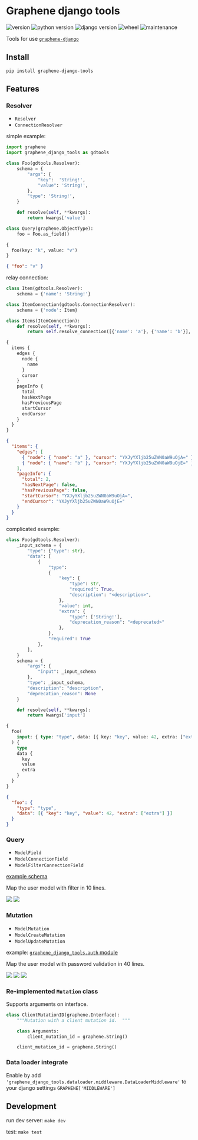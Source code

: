 # Graphene django tools

![version](https://img.shields.io/pypi/v/graphene-django-tools)
![python version](https://img.shields.io/pypi/pyversions/graphene-django-tools)
![django version](https://img.shields.io/pypi/djversions/graphene-django-tools)
![wheel](https://img.shields.io/pypi/wheel/graphene-django-tools)
![maintenance](https://img.shields.io/maintenance/yes/2019)

Tools for use [`graphene-django`](https://github.com/graphql-python/graphene-django)

## Install

`pip install graphene-django-tools`

## Features

### Resolver

- `Resolver`
- `ConnectionResolver`

simple example:

```python
import graphene
import graphene_django_tools as gdtools

class Foo(gdtools.Resolver):
    schema = {
        "args": {
            "key":  'String!',
            "value": 'String!',
        },
        "type": 'String!',
    }

    def resolve(self, **kwargs):
        return kwargs['value']

class Query(graphene.ObjectType):
    foo = Foo.as_field()
```

```graphql
{
  foo(key: "k", value: "v")
}
```

```json
{ "foo": "v" }
```

relay connection:

```python
class Item(gdtools.Resolver):
    schema = {'name': 'String!'}

class ItemConnection(gdtools.ConnectionResolver):
    schema = {'node': Item}

class Items(ItemConnection):
    def resolve(self, **kwargs):
        return self.resolve_connection([{'name': 'a'}, {'name': 'b'}], **kwargs)
```

```graphql
{
  items {
    edges {
      node {
        name
      }
      cursor
    }
    pageInfo {
      total
      hasNextPage
      hasPreviousPage
      startCursor
      endCursor
    }
  }
}
```

```json
{
  "items": {
    "edges": [
      { "node": { "name": "a" }, "cursor": "YXJyYXljb25uZWN0aW9uOjA=" },
      { "node": { "name": "b" }, "cursor": "YXJyYXljb25uZWN0aW9uOjE=" }
    ],
    "pageInfo": {
      "total": 2,
      "hasNextPage": false,
      "hasPreviousPage": false,
      "startCursor": "YXJyYXljb25uZWN0aW9uOjA=",
      "endCursor": "YXJyYXljb25uZWN0aW9uOjE="
    }
  }
}
```

complicated example:

```python
class Foo(gdtools.Resolver):
    _input_schema = {
        "type": {"type": str},
        "data": [
            {
                "type":
                {
                    "key": {
                        "type": str,
                        "required": True,
                        "description": "<description>",
                    },
                    "value": int,
                    "extra": {
                        "type": ['String!'],
                        "deprecation_reason": "<deprecated>"
                    },
                },
                "required": True
            },
        ],
    }
    schema = {
        "args": {
            "input": _input_schema
        },
        "type": _input_schema,
        "description": "description",
        "deprecation_reason": None
    }

    def resolve(self, **kwargs):
        return kwargs['input']
```

```graphql
{
  foo(
    input: { type: "type", data: [{ key: "key", value: 42, extra: ["extra"] }] }
  ) {
    type
    data {
      key
      value
      extra
    }
  }
}
```

```json
{
  "foo": {
    "type": "type",
    "data": [{ "key": "key", "value": 42, "extra": ["extra"] }]
  }
}
```

### Query

- `ModelField`
- `ModelConnectionField`
- `ModelFilterConnectionField`

[example schema](./demo/api/schema.py)

Map the user model with filter in 10 lines.

![](./pic/20181012161945.png)
![](./pic/20181012162201.png)

### Mutation

- `ModelMutation`
- `ModelCreateMutation`
- `ModelUpdateMutation`

example: [`graphene_django_tools.auth` module](./graphene_django_tools/auth.py)

Map the user model with password validation in 40 lines.

![](./pic/20181011195459.png)
![](./pic/20181011200840.png)
![](./pic/20181012184432.png)

### Re-implemented `Mutation` class

Supports arguments on interface.

```python
class ClientMutationID(graphene.Interface):
    """Mutation with a client mutation id.  """

    class Arguments:
        client_mutation_id = graphene.String()

    client_mutation_id = graphene.String()
```

### Data loader integrate

Enable by add `'graphene_django_tools.dataloader.middleware.DataLoaderMiddleware'` to your django settings `GRAPHENE['MIDDLEWARE']`

## Development

run dev server: `make dev`

test: `make test`
